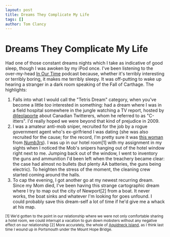 ```yaml
---
layout: post
title: Dreams They Complicate My Life
tags: []
author: Tom Clancy
---
```


# Dreams They Complicate My Life

Had one of those constant dreams nights which I take as indicative of good sleep, though I was awoken by my iPod once. I've been listening to the over-my-head <a href="http://www.bbc.co.uk/radio4/history/inourtime/inourtime.shtml">In Our Time</a> podcast because, whether it's terribly interesting or terribly boring, it makes me terribly sleepy. It was off-putting to wake up hearing a stranger in a dark room speaking of the Fall of Carthage. The highlights:

<ol>
	<li>Falls into what I would call the "Tetris Dream" category, when you've become a little <em>too</em> interested in something: had a dream where I was in a field hospital somewhere in the jungle watching a TV report, hosted by <a href="http://twitter.com/leolaporte">@leolaporte</a> about Canadian Twitterers, whom he referred to as "C-itters". I'd really hoped we were beyond that kind of prejudice in 2009.</li>
	<li>I was a amateur anti-mob sniper, recruited for the job by a rogue government agent who's ex-girlfriend I was dating (she was also recruited for the cause; for the record, I'm pretty sure it was <a href="http://www.imdb.com/name/nm1330166/">this woman</a> from <em><a href="http://www.imdb.com/title/tt0433309/fullcredits#cast">Numb3rs</a></em>). I was up in our hotel room[1] with my assignment in my sights when I noticed the Mob's snipers hanging out of the hotel window right next to me. Jumping back out of the window, I went to inventory the guns and ammunition I'd been left when the treachery became clear: the case had almost no bullets (but plenty AA batteries, the guns being electric). To heighten the stress of the moment, the cleaning crew started coming around the halls.</li>
	<li>To cap the evening, I got another go at my newest recurring dream. Since my Mom died, I've been having this strange cartographic dream where I try to map out the city of Newport[2] from a boat. It never works, the boat sinks and whatever I'm looking for goes unfound. I could probably save this dream-self a lot of time if he'd give me a whack at his map.</li>
</ol>

<small>[1] We'd gotten to the point in our relationship where we were not only comfortable sharing a hotel room, we could interrupt a vacation to gun down mobsters without any negative effect on our relationship
[2] More accurately, the whole of <a href="http://en.wikipedia.org/wiki/Aquidneck_Island">Aquidneck Island</a>, as I think last time I wound up in Portsmouth under the Mount Hope Bridge.</small>
